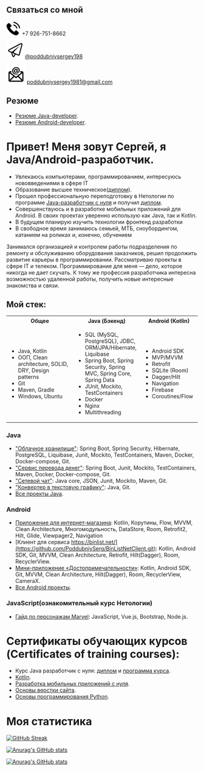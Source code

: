 ## Связаться со мной

![phone](./editable/icons/phone.jpg)
+7 926-751-8662

![telegram](./editable/icons/telegramm.jpg)
[@poddubniysergey198](https://t.me/poddubniysergey198)

![email](./editable/icons/email.jpg)
poddubniysergey1981@gmail.com

## Резюме

- [Резюме Java-developer](https://docs.google.com/document/d/1Iaf0rMyqGUqcwC-owbkLcPm1M5PDq73SbDducQeau_0/edit?usp=sharing).
- [Резюме Android-developer](https://docs.google.com/document/d/1L9RPMFuUoemYHxm_qlow48A33yT1LeITcnhBzhoR6Dg/edit?usp=sharing).

# Привет! Меня зовут Сергей, я Java/Android-разработчик.

- Увлекаюсь компьютерами, программированием, интересуюсь нововведениями в сфере IT
- Образование высшее техническое([диплом](./diplomas/BGSHA/Ingeneer/pdf/Diploma.pdf)).
- Прошел профессиональную переподготовку в Нетологии по программе [Java-разработчик с нуля](https://netology.ru/programs/java-developer#/) и получил [диплом](./diplomas/Netology/Java_developer/pdf/Diploma.pdf).
- Совершенствуюсь и в разработке мобильных приложений для Android. В своих проектах уверенно использую как Java, так и Kotlin.
- В будущем планирую изучить технологии фронтенд разработки
- В свободное время занимаюсь семьей, МТБ, сноубордингом, катанием на роликах и, конечно, обучением

Занимался организацией и контролем работы подразделения по ремонту и обслуживанию оборудования заказчиков, решил продолжить развитие карьеры в программировании. Рассматриваю проекты в сфере IT и телеком.
Программирование для меня — дело, которое никогда не дает скучать. К тому же профессия разработчика интересна возможностью удаленной работы, получить новые интересные знакомства и связи.

## Мой стек:
<table>
  <tr>
    <th>Общее</th>
    <th>Java (Бэкенд)</th>
    <th>Android (Kotlin)</th>
  </tr>
  <tr>
    <td width=35%>
      <ul>
        <li>Java, Kotlin</li>
        <li>ООП, Clean architecture, SOLID, DRY, Design patterns</li>
        <li>Git</li>
        <li>Maven, Gradle</li>
        <li>Windows, Ubuntu</li>
      </ul>
    </td>
    <td width=35%>
      <ul>
        <li>SQL (MySQL, PostgreSQL), JDBC, ORM/JPA/Hibernate, Liquibase</li>
        <li>Spring Boot, Spring Security, Spring MVC, Spring Core, Spring Data</li>
        <li>JUnit, Mockito, TestContainers</li>
        <li>Docker</li>
        <li>Nginx</li>
        <li>Multithreading</li>
      </ul>
    </td>
    <td>
      <ul>
        <li>Android SDK</li>
        <li>MVP/MVVM</li>
        <li>Retrofit</li>
        <li>SQLite (Room)</li>
        <li>Dagger/Hilt</li>
        <li>Navigation</li>
        <li>Firebase</li>
        <li>Coroutines/Flow</li>
      </ul>
    </td>
  </tr>
</table>

### Java

- ["Облачное хранилище"](https://github.com/PoddubniySerg/StorageCloud.git): Spring Boot, Spring
  Security, Hibernate, PostgreSQL, Liquibase, Junit, Mockito, TestContainers, Maven, Docker, Docker-compose, Git.
- ["Сервис перевода денег"](https://github.com/PoddubniySerg/MoneyTransferApp.git): Spring
  Boot, Junit, Mockito, TestContainers, Maven, Docker, Docker-compose, Git.
- ["Сетевой чат"](https://github.com/PoddubniySerg/Networkchat.git): Java core, JSON, Junit, Mockito,
  Maven, Git.
- ["Конвертер в текстовую графику"](https://github.com/PoddubniySerg/Graphics_converter.git):
  Java, Git.
- [Все проекты Java](./tasks/java/README.md).

### Android
- [Приложение для интернет-магазина](https://github.com/PoddubniySerg/TradeByBata.git):
Kotlin, Корутины, Flow, MVVM, Clean Architecture, Многомодульность, DataStore, Room, Retrofit2, Hilt, Glide, Viewpager2, Navigation
- [Клиент для сервиса https://binlist.net/](https://github.com/PoddubniySerg/BinListNetClient.git):
Kotlin, Android SDK, Git, MVVM, Clean Architecture, Retrofit, Hilt(Dagger), Room, RecyclerView.
- [Мини-приложение «Достопримечательности»](https://github.com/PoddubniySerg/Attractions.git):
Kotlin, Android SDK, Git, MVVM, Clean Architecture, Hilt(Dagger), Room, RecyclerView, CameraX.
- [Все Android проекты](./tasks/android/README.md).

### JavaScript(ознакомительный курс Нетологии)

- [Гайд по персонажам Marvel](https://github.com/PoddubniySerg/Marvel-characters-history.git):
  JavaScript, Vue.js, Bootstrap, Node.js.

# Сертификаты обучающих курсов (Certificates of training courses):

- Курс Java разработчик с нуля: [диплом](./certificates/JavaFromScratch.pdf) и [программа курса](https://netology.ru/programs/java-developer#/).
- [Kotlin](./certificates/KotlinSkillBox.pdf).
- [Разработка мобильных приложений с нуля](./certificates/StartAndroidNetology.pdf).
- [Основы верстки сайта](./certificates/HtmlAndCss.pdf).
- [Основы программирования Python](./certificates/python.pdf).

# Моя статистика

[![GitHub Streak](https://streak-stats.demolab.com/?user=PoddubniySerg&theme=vision-friendly-dark&locale=ru&mode=weekly)](https://git.io/streak-stats)

[![Anurag's GitHub stats](https://github-readme-stats.vercel.app/api?username=PoddubniySerg&show_icons=true&theme=vision-friendly-dark&locale=ru)](https://github.com/anuraghazra/github-readme-stats)

[![Anurag's GitHub stats](https://github-readme-stats.vercel.app/api/top-langs/?username=PoddubniySerg&layout=compact&theme=vision-friendly-dark&locale=ru)](https://github.com/anuraghazra/github-readme-stats)
